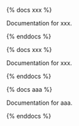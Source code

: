 {% docs xxx %}

Documentation for xxx.

{% enddocs %}


{% docs xxx %}

Documentation for xxx.

{% enddocs %}


{% docs aaa %}

Documentation for aaa.

{% enddocs %}
